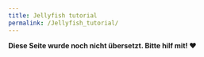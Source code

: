 ```yaml
---
title: Jellyfish tutorial
permalink: /Jellyfish_tutorial/
---
```


**Diese Seite wurde noch nicht übersetzt. Bitte hilf mit! ❤**
